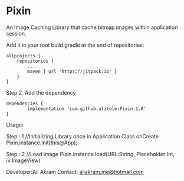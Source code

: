 # Pixin
An Image Caching Library that cache bitmap images within application session.

Add it in your root build.gradle at the end of repositories:

	allprojects {
		repositories {
			...
			maven { url 'https://jitpack.io' }
		}
	}
	
	
Step 2. Add the dependency

	dependencies {
	        implementation 'com.github.alitele:Pixin:1.0'
	}
Usage:

Step : 1
//Initializing Library once in Application Class onCreate
Pixin.instance.init(this@App);

Step : 2
//Load image
Pixin.instance.load(URL:String, Placeholder:Int, iv:ImageView)



Developer:Ali Akram
Contact: aliakram.me@hotmail.com